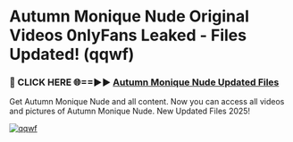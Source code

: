 # Autumn Monique Nude Original Videos 0nlyFans Leaked - Files Updated! (qqwf)

<h3>🔴 CLICK HERE 🌐==►► <a href="https://tinyurl.com/52m3yx9h" rel="nofollow">Autumn Monique Nude Updated Files</a></h3>

Get Autumn Monique Nude and all content. Now you can access all videos and pictures of Autumn Monique Nude. New Updated Files 2025!

[![qqwf](https://i.imgur.com/TnHtlc8.gif)](https://tinyurl.com/52m3yx9h)
